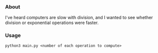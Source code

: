 ### About
I've heard computers are slow with division, and I wanted to see whether division or exponential operations were faster.

### Usage
```
python3 main.py <number of each operation to compute>
```
